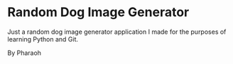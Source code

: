 # Random Dog Image Generator

Just a random dog image generator application I made for the purposes of learning Python and Git.

By Pharaoh